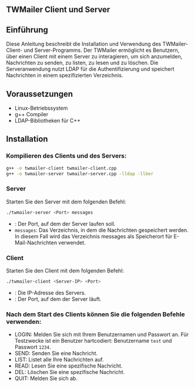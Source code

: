 ## TWMailer Client und Server

## Einführung
Diese Anleitung beschreibt die Installation und Verwendung des TWMailer-Client- und Server-Programms. Der TWMailer ermöglicht es Benutzern, über einen Client mit einem Server zu interagieren, um sich anzumelden, Nachrichten zu senden, zu listen, zu lesen und zu löschen. Die Serveranwendung nutzt LDAP für die Authentifizierung und speichert Nachrichten in einem spezifizierten Verzeichnis.

## Voraussetzungen
- Linux-Betriebssystem
- g++ Compiler
- LDAP-Bibliotheken für C++


## Installation
### Kompilieren des Clients und des Servers:
```bash
g++ -o twmailer-client twmailer-client.cpp 
g++ -o twmailer-server twmailer-server.cpp -lldap -llber
```

### Server
Starten Sie den Server mit dem folgenden Befehl:

```bash
./twmailer-server <Port> messages
```
- <Port>: Der Port, auf dem der Server laufen soll.
- `messages`: Das Verzeichnis, in dem die Nachrichten gespeichert werden. In diesem Fall wird das Verzeichnis messages als Speicherort für E-Mail-Nachrichten verwendet.

### Client
Starten Sie den Client mit dem folgenden Befehl:

```bash
./twmailer-client <Server-IP> <Port>
```
- <Server-IP>: Die IP-Adresse des Servers.
- <Port>: Der Port, auf dem der Server läuft.

### Nach dem Start des Clients können Sie die folgenden Befehle verwenden:

- LOGIN: Melden Sie sich mit Ihrem Benutzernamen und Passwort an. Für Testzwecke ist ein Benutzer hartcodiert: Benutzername `test` und Passwort `1234`.
- SEND: Senden Sie eine Nachricht.
- LIST: Listet alle Ihre Nachrichten auf.
- READ: Lesen Sie eine spezifische Nachricht.
- DEL: Löschen Sie eine spezifische Nachricht.
- QUIT: Melden Sie sich ab.

